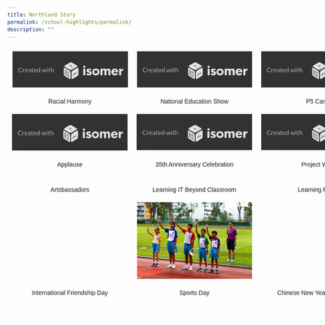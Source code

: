 ```yaml
---
title: Northland Story
permalink: /school-highlights/permalink/
description: ""
---
```

<style type="text/css">
.tg  {border-collapse:collapse;border-spacing:0;margin:0px auto;}
.tg td{border-color:black;border-style:solid;border-width:1px;font-family:Arial, sans-serif;font-size:14px;
  overflow:hidden;padding:10px 10px;word-break:normal;}
.tg th{border-color:black;border-style:solid;border-width:1px;font-family:Arial, sans-serif;font-size:14px;
  font-weight:normal;overflow:hidden;padding:10px 10px;word-break:normal;}
.tg .tg-zv4m{border-color:#ffffff;text-align:left;vertical-align:top}
.tg .tg-8jgo{border-color:#ffffff;text-align:center;vertical-align:top}
.tg .tg-ogyt{border-color:#ffffff;position:-webkit-sticky;position:sticky;text-align:center;top:-1px;vertical-align:top;
  will-change:transform}
</style>
<table class="tg" style="undefined;table-layout: fixed; width: 903px">
<colgroup>
<col style="width: 301px">
<col style="width: 301px">
<col style="width: 301px">
</colgroup>
<thead>
  <tr>
    <th class="tg-ogyt"><img src="/images/isomersample.png"></th>
    <th class="tg-ogyt"><img src="/images/isomersample.png"></th>
    <th class="tg-ogyt"><img src="/images/isomersample.png"></th>
  </tr>
</thead>
<tbody>
  <tr>
    <td class="tg-8jgo">Racial Harmony</td>
    <td class="tg-8jgo">National Education Show</td>
    <td class="tg-8jgo">P5 Camp</td>
  </tr>
  <tr>
    <td class="tg-8jgo"><img src="/images/isomersample.png"></td>
    <td class="tg-8jgo"><img src="/images/isomersample.png"></td>
    <td class="tg-8jgo"><img src="/images/isomersample.png"></td>
  </tr>
  <tr>
    <td class="tg-8jgo">Applause</td>
    <td class="tg-8jgo">35th Anniversary Celebration</td>
    <td class="tg-8jgo">Project Work</td>
  </tr>
  <tr>
    <td class="tg-8jgo"></td>
    <td class="tg-8jgo"></td>
    <td class="tg-8jgo"></td>
  </tr>
  <tr>
    <td class="tg-8jgo">Artsbassadors</td>
    <td class="tg-8jgo">Learning IT Beyond Classroom</td>
    <td class="tg-8jgo">Learning Fiesta</td>
  </tr>
  <tr>
    <td class="tg-8jgo"></td><th class="tg-ogyt"><img src="/images/Photos%20Used/Sports%20Day%202023/house%20captains%20leading%20opening%20ceremony.jpg"></th>
    <td class="tg-8jgo"></td><th class="tg-ogyt"><img src="/images/isomersample.png"></th>
    <td class="tg-8jgo"></td>
  </tr>
  <tr>
    <td class="tg-8jgo">International Friendship Day</td>
    <td class="tg-8jgo">Sports Day</td>
    <td class="tg-8jgo">Chinese New Year Celebration</td>
  </tr>
  <tr>
    <td class="tg-zv4m"></td>
    <td class="tg-zv4m"></td>
    <td class="tg-zv4m"></td>
  </tr>
  <tr>
    <td class="tg-zv4m"></td>
    <td class="tg-zv4m"></td>
    <td class="tg-zv4m"></td>
  </tr>
</tbody>
</table>